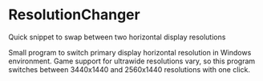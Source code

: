 # ResolutionChanger
Quick snippet to swap between two horizontal display resolutions

Small program to switch primary display horizontal resolution in Windows environment.
Game support for ultrawide resolutions vary, so this program switches between 3440x1440 and 2560x1440 resolutions with one click.
